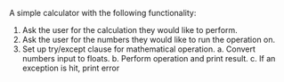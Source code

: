 A simple calculator with the following functionality:
1. Ask the user for the calculation they would like to perform.
2. Ask the user for the numbers they would like to run the operation 
on.
3. Set up try/except clause for mathematical operation.
a. Convert numbers input to floats.
b. Perform operation and print result.
c. If an exception is hit, print error
